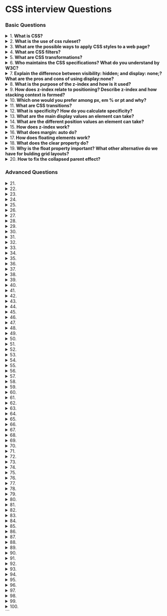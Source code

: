 # CSS interview Questions

### Basic Questions

<details>
<summary>
1.<b> What is CSS?</b>
</summary>

CSS stands for **Cascading Style Sheets**. CSS is used to define styles for web pages, including the design, layout and variations in display for different devices and screen sizes. CSS was intended to allow web professionals to separate the content and structure of a website's code from the visual design.

CSS can be used for document text styling — for example changing the color and size of headings and links. It can be used to create layout — for example turning a single column of text into a layout with a main content area and a sidebar for related information. It can even be used for effects such as animation.

```jsx harmony

h1 {
  color: red;
  font-size: 5em;
}

p {
  color: black;
}
```

</details>

<details>
<summary>
2.<b> What is the use of css ruleset?</b>
</summary>

**CSS** is a rule or set of rules that describe the formatting (change of appearance) of individual elements on a web page. The rule consists of two parts: the selector and the next declaration block. The image below shows the structure (syntax) of the rule:

```jsx harmony
div {
  color: blue;
  text-align: justify;
}

```

- The first is always the **selector**, it tells the browser which element or elements of the web page will be styled.
- Next is the **declaration block**, which begins with the opening curly brace { and ends with the closing }, between the curly braces are specified formatting commands (declarations), which are used by the browser to stylize the selected selector element.
- Each **declaration** consists of two parts: the property and its value. The declaration must always end with a semicolon (;). You can omit the ; only at the end of the last declaration before the closing curly brace.
- A **property** is a formatting command that defines a specific style effect for an element. Each property has its own predefined set of values. After the property name, a colon is specified, which separates the property name from the valid value.

</details>

<details>
<summary>
3.<b> What are the possible ways to apply CSS styles to a web page? </b>
</summary>

There are three ways to apply CSS to HTML: Inline, internal, and external.

1. **Inline CSS**:

Inline CSS is specified directly in the opening tag of the element you want it to apply to. It is entered into the style attribute within HTML. This allows CSS properties on a "per tag" basis.

Example:

```jsx harmony
<p style="font-weight:bold;">Bold Font</p>
```

This CSS type is not really recommended, as each HTML tag needs to be styled individually. However, inline CSS in HTML can be useful in some situations. For example, in cases where you don't have access to CSS files or need to apply styles for a single element only.

2. **Internal CSS**:

Internal or Embedded, styles are used for the whole page. Inside the head element, the style tags surround all of the styles for the page.

Example:

````jsx harmony

<!DOCTYPE html>
<html>
  <head>
    <title>Internal CSS Example</title>
  <style>
    p {
        color: red;
    }

    a {
        color: blue;
    }
</style>
```

This CSS style is an effective method of styling a single page. However,
using this style for multiple pages is time-consuming as you need to put CSS rules to every page of your website


3. **External CSS**:
In external CSS rules are stored in a separate file. To refer to that file from the HTML page, add the link element (and its closing element within XHTML) to the head element. This CSS type is a more efficient method, especially for styling a large website. By editing one .css file, you can change your entire site at once.

style.css:

```jsx harmony
  p {
      color: red;
  }

  a {
      color: blue;
  }
````

```jsx harmony
<!DOCTYPE html>
<html>
<head>
    <title>External CSS Example</title>
    <link rel="stylesheet" type="text/css" href="style.css">
```

The link element in the example has three attributes. The first, rel, tells the browser the type of the target of the link. The second, type, tells the browser what type of stylesheet it is. And the third, href, tells the browser under which URL to find the stylesheet.

</details>

<details>
<summary>
4.<b> What are CSS filters?</b>
</summary>

The CSS filter property provides access to effects like blur or color shifting on an element's rendering before the element is displayed.

`filter: blur(20px) grayscale(20%) (example of multiple filters being used)`
`filter: sepia(1)`
`filter: saturate(8)`
`filter: hue-rotate(90deg)`
`filter: invert(.8)`
`filter: opacity(.2)`
`filter: brightness(3)`
`filter: contrast(4)`

</details>

<details>
<summary>
5.<b> What are CSS transformations?</b>
</summary>

The CSS transform property allows you to visually manipulate element, literally transforming their appearance.

`transform: translate(50px, 100px)` (there's also `translateX() and translateY()`)
`transform: rotate(20deg)`
`transform: scale(2, 3)` (there's also `scaleX() and scaleY()`)
`transform: skew(20deg, 10deg)` (there's also `skewX()` and `skewY()`)
`transform: matrix(1, -0.3, 0, 1, 0, 0)` (combines all the 2D transform methods into one)
These just made 2D transformations, but there are also 3D transformation methods:

`transform: rotateX(150deg)` (rotates an element around its X-axis at a given degree)
`transform: rotateY(130deg)` (rotates an element around its Y-axis at a given degree)
`transform: rotateX(90deg)` (rotates an element around its Z-axis at a given degree)

</details>

<details>
<summary>
6.<b> Who maintains the CSS specifications? What do you understand by W3C?</b>
</summary>

**W3C** stands for **World Wide Web Consortium**. The mission of the W3C is to lead the Web to its full potential by developing relevant protocols and guidelines.This is achieved primarily by creating and publishing Web standards. By adopting the Web standards created by the W3C, hardware manufacturers and software developers can ensure their equipment and programs work with the latest Web technologies. For example, most Web browsers incorporate several W3C standards, which allows them to interpret the latest versions of HTML and CSS code. When browsers conform to the W3C standards, it also helps Web pages appear consistent across different browsers.

</details>

<details>
<summary>
7.<b> Explain the difference between visibility: hidden; and display: none;? What are the pros and cons of using display:none?</b>
</summary>

- **visibility**: hidden simply hides the element but it will occupy space and affect the layout of the document.

- **display**: none removes the element from the normal layout flow (causes DOM reflow). It will not affect the layout of the document nor occupy space.
</details>

<details>
<summary>
8.<b> What is the purpose of the z-index and how is it used?</b>
</summary>

The `z-index` helps specify the stack order of positioned elements that may overlap one another. The `z-index` default value is zero, and can take on either a positive or negative number.

An element with a higher `z-index` is always stacked above than a lower index.

`z-index` can take the following values:

1. **Auto**: Sets the stack order equal to its parents.
2. **Number**: Orders the stack order.
3. **Initial**: Sets this property to its default value (0).
4. **Inherit**: Inherits this property from its parent element.

</details>

<details>
<summary>
9.<b> How does z-index relate to positioning? Describe z-index and how stacking context is formed?</b>
</summary>

The `z-index` property specifies the stack order of elements. An element with a higher `z-index` stack order is always rendered in front of an element with a lower z-index stack order on the screen. `z-index` only works on positioned elements `position: absolute`, p`osition: relative`, or `position: fixed`. The default stack order of non-positioned elements is their order in the document.

</details>

<details>
<summary>
10.<b> Which one would you prefer among px, em % or pt and why?</b>
</summary>

it depends on what you are trying to do.

- **px** gives fine grained control and maintains alignment because 1 px or multiple of 1 px is guaranteed to look sharp. px is not cascade, this means if parent font-size is 20px and child 16px. child would be 16px.

- **em** maintains relative size. you can have responsive fonts. em is the width of the letter 'm' in the selected typeface. However, this concept is tricky. 1em is equal to the current font-size of the element or the browser default. if u sent font-size to 16px then 1em = 16px. The common practice is to set default body font-size to 62.5% (equal to 10px). em is cascade

- **%** sets font-size relative to the font size of the body. Hence, you have to set font-size of the body to a reasonable size. this is easy to use and does cascade. for example, if parent font-size is 20px and child font-size is 50%. child would be 10px.

- **pt**(points) are traditionally used in print. 1pt = 1/72 inch and it is fixed-size unit.

</details>

<details>
<summary>
11.<b> What are CSS transitions?</b>
</summary>

They allow elements to change values over a specified duration, animating the property changes, rather than having them occur immediately.

```jsx harmony

div {
  transition: background-color 0.5s ease;
  background-color: orange;
}

div:hover {
  background-color: green;
}
```

Here's an overview of the syntax:

```jsx harmony
/* Apply to 1 property */
/* property name | duration */
transition: margin-left 4s;

/* property name | duration | delay */
transition: margin-left 4s 1s;

/* property name | duration | timing function | delay */
transition: margin-left 4s ease-in-out 1s;

/* Apply to 2 properties */
transition: margin-left 4s, color 1s;

/* Apply to all changed properties */
transition: all 0.5s ease-out;
```

Most common timing functions are ease, linear, ease-in, ease-out, ease-in-out, step-start, step-end. Check out this link for more info on timing functions.

</details>

<details>
<summary>
12.<b> What is specificity? How do you calculate specificity?</b>
</summary>

The different weight of selectors is usually the reason why your CSS rules don't apply to some elements, although you think they should have. I

- There are four distinct categories which define the specificity level of a given selector: inline styles, IDs, classes+attributes and elements.
- When selectors have an equal specificity value, the latest rule is the one that counts.
- Rules with more specific selectors have a greater specificity.
- The last rule defined overrides any previous, conflicting rules.
- You should always try to use IDs to increase the specificity.
- A class selector beats any number of element selectors.
</details>

<details>
<summary>
13.<b> What are the main display values an element can take?</b>
</summary>

- **Inline**
  **display**: inline is the default value for all elements. Think of elements like span, em, or b and how wrapping text in those elements within a string of text doesn't break the flow of the text. An inline element will accept margin and padding, but the element still sits inline as you might expect. Margin and padding will only push other elements horizontally away, not vertically. An inline element will not accept height and width, it will just ignore them.

**Inline Block**
**An element set to display**: inline-block is very similar to inline in that it will set inline with the natural flow of text (on the "baseline"). The difference is that you are now able to set a width and height which will be respected.

**Block**
A block-level element (display: block) starts on a new line and stretches out to the left and right as far as it can (just like a div or p do).

</details>

<details>
<summary>
14.<b> What are the different position values an element can take?</b>
</summary>

**Static**
`position: static` is the default value. An element with position: static is not positioned in any special way.

**Relative**
`position: relative` behaves the same as static unless you add some extra properties. Setting the `top`, `right`, `bottom` and `left` properties of a relatively-positioned element will cause it to be adjusted away from its normal position. This means that the new position (determined by `top`, `right`, `bottom`, `left`) is relative to the original (static) position.

```jsx harmony
#something {
  position: relative; /* i'm gonna move this element from its original spot */
  top: -10px; /* push this 10px up to the top */
  left: 20px; /* push this 20px to the right */
}

```

**Fixed**
A fixed element is positioned relative to the viewport, which means it always stays in the same place even if the page is scrolled (think of a modal window). As with relative, the `top`, `right`, `bottom`, and `left` properties are used.

**Absolute**
`position: absolute` behaves like fixed except relative to the nearest positioned ancestor instead of relative to the viewport. If an absolutely-positioned element has no positioned ancestors, it uses the document body, and still moves along with page scrolling. Remember, a "positioned" element is one whose position is anything except static.

</details>

<details>
<summary>
15.<b> How does z-index work?</b>
</summary>

The z-index property in CSS controls the vertical stacking order of elements that overlap. As in, which one appears as if it is physically closer to you. `z-index` only effects elements that have a position value other than static (the default).

Elements can overlap for a variety of reasons, for instance relative positioning has nudged it over something else. Negative margin has pulled the element over another. Absolutely positioned elements overlap each other. All sorts of reasons. Without any z-index value, elements stack in the order that they appear in the DOM (the lowest one down at the same hierarchy level appears on top). Elements with non-static positioning will always appear on top of elements with default static positioning.

</details>

<details>
<summary>
16.<b> What does margin: auto do?</b>
</summary>

ou can set the `left` and `right` margins to `auto` to horizontally center an element within its container.

</details>

<details>
<summary>
17.<b> How does floating elements work?</b>
</summary>

Our HTML is bound by some rules, in particular, the normal flow. In the normal flow, each block element (`div`, `p`, `h1`, etc.) stacks on top of each other vertically, from the top of the viewport down. Floated elements are first laid out according to the normal flow, then taken out of the normal flow and sent as far to the right or left (depending on which value is applied) of the parent element. In other words, they go from stacking on top of each other to sitting next to each other, given that there is enough room in the parent element for each floated element to sit.

Notice that depending on the size of the container (parent), the floated (children) elements will drop to a second row when there is not enough room for all of them to sit side by side.

</details>

<details>
<summary>
18.<b> What does the clear property do?</b>
</summary>

The clear property has five values available: `left`, `right`, `both`, `inherit`, and `none`.

- Assigning a value of `left` says the top edge of this element must sit below any element that has the `float: left` property applied to it.
- The same concept applies for the `right` value: the element must sit beneath any element that has the `float: right` property applied to it.
- Using the both value tells our element that its top edge must sit below any element floated either left or right. The inherit value takes on the clear property from its parent element, while the default value none behaves as you would expect.

This is an immensely powerful property; as you can see, it helps bring our non-floated elements back into the normal flow, a behavior that we tend to expect by default.

</details>

<details>
<summary>
19.<b> Why is the float property important? What other alternative do we have for bulding grid layouts?</b>
</summary>

The CSS float property allows you to incorporate table-like columns in an HTML layout without the use of tables. If it were not for the CSS float property, CSS layouts would not be possible except using absolute and relative positioning — which would be messy and would make the layout unmaintainable.

</details>

<details>
<summary>
20.<b> How to fix the collapsed parent effect?</b>
</summary>

One of the most common symptoms of float-heavy layouts is the "collapsing parent". This is demonstrated in the example below:

Notice that the bottom of the floated image appears outside its parent. The parent does not fully expand to hold the floated image. This is caused because the floated element is out of the flow in relation to other block elements, so all block elements will render as if the floated element is not even there. This is not a CSS bug, it's in fact in line with CSS specifications.

The easiest way to fix this problem is to float the containing parent element. Now the container expands to fit all the child elements. But unfortunately this fix will only work in a limited number of circumstances, since floating the parent may have undesirable effects on your layout.

Another solution would be to simply add an extra element at the very bottom and "clear" it.

```jsx harmony
<div id="container">
  <img src="lifesaver.jpg" alt="Lifesaver" />
  <p>Pellentesque habitant morbi tristique senectus...</p>
  <div class="clearfix"></div>
</div>
```

```jsx harmony
.clearfix {
  clear: both;
}
```

By far the best, and easiest solution to resolve the collapsing parent issue is to add either overflow: hidden or overflow: auto to the parent element. This is clean, easy to maintain, works in almost all browsers (but IE6) and does not add extra markup.

</details>

### Advanced Questions

<details>
<summary>
21.<b></b>
</summary>
</details>

<details>
<summary>
22.<b></b>
</summary>
</details>

<details>
<summary>
23.<b></b>
</summary>
</details>

<details>
<summary>
24.<b></b>
</summary>
</details>

<details>
<summary>
25.<b></b>
</summary>
</details>

<details>
<summary>
26.<b></b>
</summary>
</details>

<details>
<summary>
27.<b></b>
</summary>
</details>

<details>
<summary>
28.<b></b>
</summary>
</details>

<details>
<summary>
29.<b></b>
</summary>
</details>

<details>
<summary>
30.<b></b>
</summary>
</details>

<details>
<summary>
31.<b></b>
</summary>
</details>

<details>
<summary>
32.<b></b>
</summary>
</details>

<details>
<summary>
33.<b></b>
</summary>
</details>

<details>
<summary>
34.<b></b>
</summary>
</details>

<details>
<summary>
35.<b></b>
</summary>
</details>

<details>
<summary>
36.<b></b>
</summary>
</details>

<details>
<summary>
37.<b></b>
</summary>
</details>

<details>
<summary>
38.<b></b>
</summary>
</details>

<details>
<summary>
39.<b></b>
</summary>
</details>

<details>
<summary>
40.<b></b>
</summary>
</details>

<details>
<summary>
41.<b></b>
</summary>
</details>

<details>
<summary>
42.<b></b>
</summary>
</details>

<details>
<summary>
43.<b></b>
</summary>
</details>

<details>
<summary>
44.<b></b>
</summary>
</details>

<details>
<summary>
45.<b></b>
</summary>
</details>

<details>
<summary>
46.<b></b>
</summary>
</details>

<details>
<summary>
47.<b></b>
</summary>
</details>

<details>
<summary>
48.<b></b>
</summary>
</details>

<details>
<summary>
49.<b></b>
</summary>
</details>

<details>
<summary>
50.<b></b>
</summary>
</details>

<details>
<summary>
51.<b></b>
</summary>
</details>

<details>
<summary>
52.<b></b>
</summary>
</details>

<details>
<summary>
53.<b></b>
</summary>
</details>

<details>
<summary>
54.<b></b>
</summary>
</details>

<details>
<summary>
55.<b></b>
</summary>
</details>

<details>
<summary>
56.<b></b>
</summary>
</details>

<details>
<summary>
57.<b></b>
</summary>
</details>

<details>
<summary>
58.<b></b>
</summary>
</details>

<details>
<summary>
59.<b></b>
</summary>
</details>

<details>
<summary>
60.<b></b>
</summary>
</details>

<details>
<summary>
61.<b></b>
</summary>
</details>

<details>
<summary>
62.<b></b>
</summary>
</details>

<details>
<summary>
63.<b></b>
</summary>
</details>

<details>
<summary>
64.<b></b>
</summary>
</details>

<details>
<summary>
65.<b></b>
</summary>
</details>

<details>
<summary>
66.<b></b>
</summary>
</details>

<details>
<summary>
67.<b></b>
</summary>
</details>

<details>
<summary>
68.<b></b>
</summary>
</details>

<details>
<summary>
69.<b></b>
</summary>
</details>

<details>
<summary>
70.<b></b>
</summary>
</details>

<details>
<summary>
71.<b></b>
</summary>
</details>

<details>
<summary>
72.<b></b>
</summary>
</details>

<details>
<summary>
73.<b></b>
</summary>
</details>

<details>
<summary>
74.<b></b>
</summary>
</details>

<details>
<summary>
75.<b></b>
</summary>
</details>

<details>
<summary>
76.<b></b>
</summary>
</details>

<details>
<summary>
77.<b></b>
</summary>
</details>

<details>
<summary>
78.<b></b>
</summary>
</details>

<details>
<summary>
79.<b></b>
</summary>
</details>

<details>
<summary>
80.<b></b>
</summary>
</details>

<details>
<summary>
81.<b></b>
</summary>
</details>

<details>
<summary>
82.<b></b>
</summary>
</details>

<details>
<summary>
83.<b></b>
</summary>
</details>

<details>
<summary>
84.<b></b>
</summary>
</details>

<details>
<summary>
85.<b></b>
</summary>
</details>

<details>
<summary>
86.<b></b>
</summary>
</details>

<details>
<summary>
87.<b></b>
</summary>
</details>

<details>
<summary>
88.<b></b>
</summary>
</details>

<details>
<summary>
89.<b></b>
</summary>
</details>

<details>
<summary>
90.<b></b>
</summary>
</details>

<details>
<summary>
91.<b></b>
</summary>
</details>

<details>
<summary>
92.<b></b>
</summary>
</details>

<details>
<summary>
93.<b></b>
</summary>
</details>

<details>
<summary>
94.<b></b>
</summary>
</details>

<details>
<summary>
95.<b></b>
</summary>
</details>

<details>
<summary>
96.<b></b>
</summary>
</details>

<details>
<summary>
97.<b></b>
</summary>
</details>

<details>
<summary>
98.<b></b>
</summary>
</details>

<details>
<summary>
99.<b></b>
</summary>
</details>

<details>
<summary>
100.<b></b>
</summary>
</details>
```
